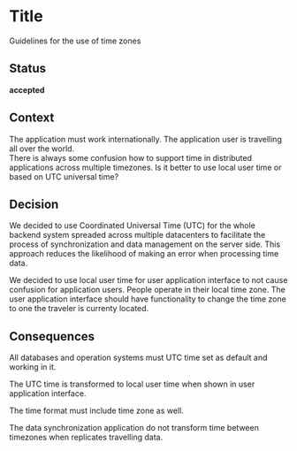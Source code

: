 # Title

Guidelines for the use of time zones

## Status

**accepted**

## Context

The application must work internationally. The application user is travelling all over the world.  
There is always some confusion how to support time in distributed applications across multiple timezones. Is it better to use local user time or based on UTC universal time?

## Decision

We decided to use Coordinated Universal Time (UTC) for the whole backend system spreaded across multiple datacenters to facilitate the process of synchronization and data management on the server side. This approach reduces the likelihood of making an error when processing time data.

We decided to use local user time for user application interface to not cause confusion for application users. People operate in their local time zone. The user application interface should have functionality to change the time zone to one the traveler is currenty located.

## Consequences

All databases and operation systems must UTC time set as default and working in it.  

The UTC time is transformed to local user time when shown in user application interface.  

The time format must include time zone as well.  

The data synchronization application do not transform time between timezones when replicates travelling data.